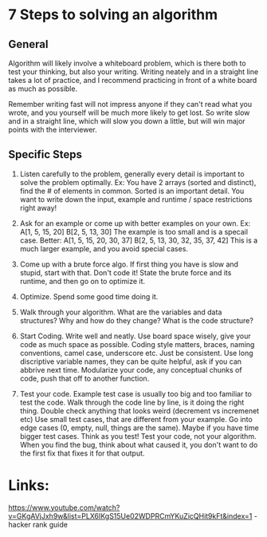 ﻿# 7 Steps to solving an algorithm

## General

Algorithm will likely involve a whiteboard problem, which is there both to test your thinking, but
also your writing.  Writing neately and in a straight line takes a lot of practice, and I recommend
practicing in front of a white board as much as possible.

Remember writing fast will not impress anyone if they can't read what you wrote, and you yourself
will be much more likely to get lost. So write slow and in a straight line, which will slow you down
a little, but will win major points with the interviewer.

## Specific Steps

1.  Listen carefully to the problem, generally every detail is important to solve the problem optimally.
    Ex: You have 2 arrays (sorted and distinct), find the # of elements in common. Sorted is an important detail.
    You want to write down the input, example and runtime / space restrictions right away!

2.  Ask for an example or come up with better examples on your own.
    Ex: A[1, 5, 15, 20] B[2, 5, 13, 30] The example is too small and is a specail case. 
    Better: A[1, 5, 15, 20, 30, 37] B[2, 5, 13, 30, 32, 35, 37, 42] This is a much larger example, and you avoid special cases.

3.  Come up with a brute force algo.  If first thing you have is slow and stupid, start with that.
    Don't code it! State the brute force and its runtime, and then go on to optimize it.

4.  Optimize. Spend some good time doing it.

5.  Walk through your algorithm. What are the variables and data structures? Why and how do they change? What is the code structure?

6.  Start Coding. Write well and neatly. Use board space wisely, give your code as much space as possible.
    Coding style matters, braces, naming conventions, camel case, underscore etc. Just be consistent.
    Use long discriptive variable names, they can be quite helpful, ask if you can abbrive next time.
    Modularize your code, any conceptual chunks of code, push that off to another function.

7.  Test your code. Example test case is usually too big and too familiar to test the code. 
    Walk through the code line by line, is it doing the right thing. Double check anything that looks weird (decrement vs incremenet etc)
    Use small test cases, that are different from your example.
    Go into edge cases (0, empty, null, things are the same).
    Maybe if you have time bigger test cases.
    Think as you test!
    Test your code, not your algorithm.
    When you find the bug, think about what caused it, you don't want to do the first fix that fixes it for that output.


# Links: 
https://www.youtube.com/watch?v=GKgAVjJxh9w&list=PLX6IKgS15Ue02WDPRCmYKuZicQHit9kFt&index=1 - hacker rank guide